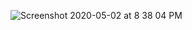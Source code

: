 ![Screenshot 2020-05-02 at 8 38 04 PM](https://user-images.githubusercontent.com/40122399/80867954-de4fe000-8cb4-11ea-9cfd-6641c9cf7964.png)
